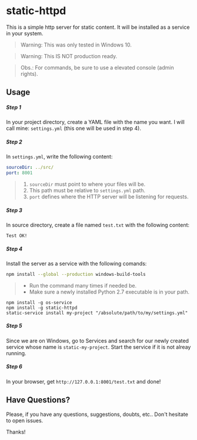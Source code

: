 # static-httpd
This is a simple http server for static content. It will be installed as a service in your system.
> Warning: This was only tested in Windows 10.

> Warning: This IS NOT production ready.

> Obs.: For commands, be sure to use a elevated console (admin rights).

## Usage

##### Step 1
In your project directory, create a YAML file with the name you want. I will call mine: `settings.yml` (this one will be used in step 4).

##### Step 2
In `settings.yml`, write the following content:
```yaml
sourceDir: ../src/
port: 8001
```
> 1. `sourceDir` must point to where your files will be.
> 2. This path must be relative to `settings.yml` path.
> 3. `port` defines where the HTTP server will be listening for requests.

##### Step 3
In source directory, create a file named `test.txt` with the following content:
```
Test OK!
```

##### Step 4
Install the server as a service with the following comands:

```bash
npm install --global --production windows-build-tools
```

> - Run the command many times if needed be.
> - Make sure a newly installed Python 2.7 executable is in your path. 

```
npm install -g os-service
npm install -g static-httpd
static-service install my-project "/absolute/path/to/my/settings.yml"
```

##### Step 5
Since we are on Windows, go to Services and search for our newly created service whose name is `static-my-project`. Start the service if it is not alreay running.

##### Step 6
In your browser, get `http://127.0.0.1:8001/test.txt` and done!

## Have Questions?
Please, if you have any questions, suggestions, doubts, etc.. Don't hesitate to open issues.

Thanks!
